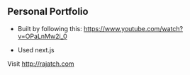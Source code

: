 ## Personal Portfolio

-   Built by following this: <https://www.youtube.com/watch?v=OPaLnMw2i_0>

-   Used next.js

Visit <http://rajatch.com>
